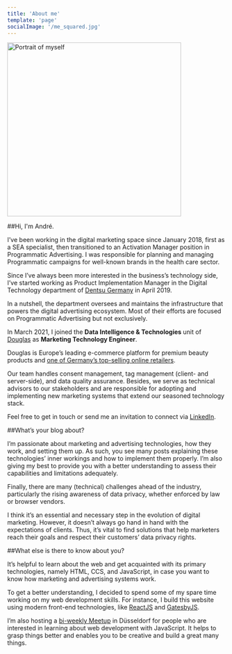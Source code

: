 ```yaml
---
title: 'About me'
template: 'page'
socialImage: '/me_squared.jpg'
---
```


<img src="/me_squared.jpg" width="400px" alt="Portrait of myself"></img>

##Hi, I'm André.

I’ve been working in the digital marketing space since January 2018, first as a SEA specialist, then transitioned to an Activation Manager position in Programmatic Advertising. I was responsible for planning and managing Programmatic campaigns for well-known brands in the health care sector.

Since I’ve always been more interested in the business’s technology side, I’ve started working as Product Implementation Manager in the Digital Technology department of [Dentsu Germany](https://www.dentsu.com/) in April 2019.

In a nutshell, the department oversees and maintains the infrastructure that powers the digital advertising ecosystem. Most of their efforts are focused on Programmatic Advertising but not exclusively.

In March 2021, I joined the **Data Intelligence & Technologies** unit of [Douglas](https://corporate.douglas.de/) as **Marketing Technology Engineer**.

Douglas is Europe’s leading e-commerce platform for premium beauty products and [one of Germany’s top-selling online retailers](https://www.ehi.org/de/top-100-umsatzstaerkste-onlineshops-in-deutschland/).

Our team handles consent management, tag management (client- and server-side), and data quality assurance. Besides, we serve as technical advisors to our stakeholders and are responsible for adopting and implementing new marketing systems that extend our seasoned technology stack.

Feel free to get in touch or send me an invitation to connect via [LinkedIn](https://www.linkedin.com/in/andr%C3%A9-wibbeke-aa76a4138/).

##What’s your blog about?

I’m passionate about marketing and advertising technologies, how they work, and setting them up. As such, you see many posts explaining these technologies’ inner workings and how to implement them properly. I’m also giving my best to provide you with a better understanding to assess their capabilities and limitations adequately.

Finally, there are many (technical) challenges ahead of the industry, particularly the rising awareness of data privacy, whether enforced by law or browser vendors.

I think it’s an essential and necessary step in the evolution of digital marketing. However, it doesn’t always go hand in hand with the expectations of clients. Thus, it’s vital to find solutions that help marketers reach their goals and respect their customers’ data privacy rights.

##What else is there to know about you?

It’s helpful to learn about the web and get acquainted with its primary technologies, namely HTML, CCS, and JavaScript, in case you want to know how marketing and advertising systems work.

To get a better understanding, I decided to spend some of my spare time working on my web development skills. For instance, I build this website using modern front-end technologies, like [ReactJS](https://reactjs.org/) and [GatesbyJS](https://www.gatsbyjs.org/).

I’m also hosting a [bi-weekly Meetup](https://www.meetup.com/de-DE/hack-and-talk-meetup-duesseldorf/) in Düsseldorf for people who are interested in learning about web development with JavaScript. It helps to grasp things better and enables you to be creative and build a great many things.
